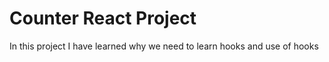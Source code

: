 # Counter React Project

In this project I have learned why we need to learn hooks and use of hooks 

